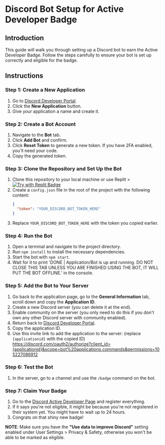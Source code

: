
# Discord Bot Setup for Active Developer Badge

## Introduction

This guide will walk you through setting up a Discord bot to earn the Active Developer Badge. Follow the steps carefully to ensure your bot is set up correctly and eligible for the badge.

## Instructions

### Step 1: Create a New Application

1. Go to [Discord Developer Portal](https://discord.com/developers/applications).
2. Click the **New Application** button.
3. Give your application a name and create it.

### Step 2: Create a Bot Account

1. Navigate to the **Bot** tab.
2. Click **Add Bot** and confirm.
3. Click **Reset Token** to generate a new token. If you have 2FA enabled, you'll need your code.
4. Copy the generated token.

### Step 3: Clone the Repository and Set Up the Bot

1. Clone this repository to your local machine or use Replit > [![Try with Replit Badge](https://replit.com/badge?caption=Install)](https://replit.com/new/github.com/lyxmyx/active-developer-badge)
2. Create a `config.json` file in the root of the project with the following content:
   ```json
   {
     "token": "YOUR_DISCORD_BOT_TOKEN_HERE"
   }
   ```
3. Replace `YOUR_DISCORD_BOT_TOKEN_HERE` with the token you copied earlier.

### Step 4: Run the Bot

1. Open a terminal and navigate to the project directory.
2. Run `npm install` to install the necessary dependencies.
3. Start the bot with `npm start`.
4. Wait for it to print 'DONE | Application/Bot is up and running. DO NOT CLOSE THIS TAB UNLESS YOU ARE FINISHED USING THE BOT, IT WILL PUT THE BOT OFFLINE.' in the console.

### Step 5: Add the Bot to Your Server

1. Go back to the application page, go to the **General Information** tab, scroll down and copy the **Application ID**.
2. Create a new Discord server (you can delete it at the end).
3. Enable community on the server (you only need to do this if you don't own any other Discord server with community enabled).
4. Return back to [Discord Developer Portal](https://discord.com/developers/applications).
5. Copy the application ID.
6. Use this invite link to add the application to the server: (replace `{applicationid}` with the copied ID) https://discord.com/oauth2/authorize?client_id={applicationid}&scope=bot%20applications.commands&permissions=105227086912

### Step 6: Test the Bot

1. In the server, go to a channel and use the `/badge` command on the bot.

### Step 7: Claim Your Badge

1. Go to the [Discord Active Developer Page](https://discord.com/developers/active-developer) and register everything.
2. If it says you're not eligible, it might be because you're not registered in their system yet. You might have to wait up to 24 hours.
3. Congrats on that shiny new badge!

**NOTE**: Make sure you have the **"Use data to improve Discord"** setting enabled under User Settings > Privacy & Safety, otherwise you won't be able to be marked as eligible.
